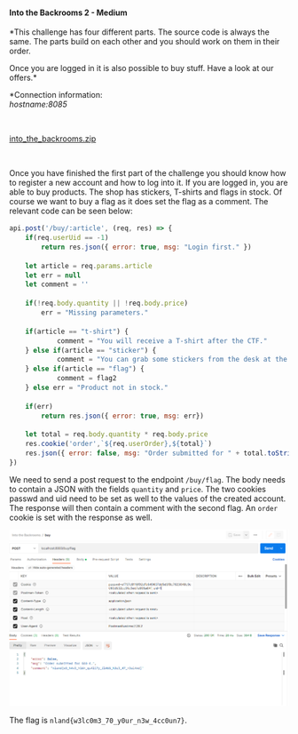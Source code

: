 #### Into the Backrooms 2 - Medium

*This challenge has four different parts. The source code is always the same. The parts build on each other and you should work on them in their order.

Once you are logged in it is also possible to buy stuff. Have a look at our offers.*

*Connection information: <br>
*hostname:8085*

<br>

[into_the_backrooms.zip](../../Public/into_the_backrooms.zip)

<br>

Once you have finished the first part of the challenge you should know how to register a new account and how to log into it. If you are logged in, you are able to buy products. The shop has stickers, T-shirts and flags in stock. Of course we want to buy a flag as it does set the flag as a comment. The relevant code can be seen below:

```js
api.post('/buy/:article', (req, res) => {
	if(req.userUid == -1)
		return res.json({ error: true, msg: "Login first." })

	let article = req.params.article
	let err = null
	let comment = ''

	if(!req.body.quantity || !req.body.price)
		err = "Missing parameters."

	if(article == "t-shirt") {
			comment = "You will receive a T-shirt after the CTF."
	} else if(article == "sticker") {
			comment = "You can grab some stickers from the desk at the front."
	} else if(article == "flag") {
			comment = flag2
	} else err = "Product not in stock."

	if(err)
		return res.json({ error: true, msg: err})

	let total = req.body.quantity * req.body.price
	res.cookie('order',`${req.userOrder},${total}`)
	res.json({ error: false, msg: "Order submitted for " + total.toString() + " €.", comment: comment })
})
```

We need to send a post request to the endpoint `/buy/flag`. The body needs to contain a JSON with the fields `quantity` and `price`. The two cookies passwd and uid need to be set as well to the values of the created account. The response will then contain a comment with the second flag. An `order` cookie is set with the response as well.

<img src="buy_flag.png" alt="">

The flag is `nland{w3lc0m3_70_y0ur_n3w_4cc0un7}`.
